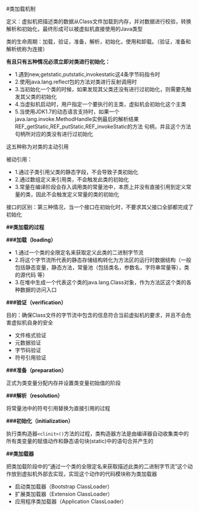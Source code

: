 #类加载机制

定义：虚拟机把描述类的数据从Class文件加载到内存，并对数据进行校验，转换解析和初始化，最终形成可以被虚拟机直接使用的Java类型

类的生命周期：加载，验证，准备，解析，初始化，使用和卸载。（验证，准备和解析统称为连接）

**有且只有五种情况必须立即对类进行初始化：**

* 1.遇到new,getstatic,putstatic,invokestatic这4条字节码指令时
* 2.使用java.lang.reflect包的方法对类进行反射调用时
* 3.当初始化一个类的时候，如果发现其父类还没有进行过初始化，则需要先触发其父类的初始化
* 4.当虚拟机启动时，用户指定一个要执行的主类，虚拟机会初始化这个主类
* 5.当使用JDK1.7的动态语言支持时，如果一个java.lang.invoke.MethodHandle实例最后的解析结果REF_getStatic,REF_putStatic,REF_invokeStatic的方法
    句柄，并且这个方法句柄所对应的类没有进行过初始化
    
这五种称为对类的主动引用

被动引用：

* 1.通过子类引用父类的静态字段，不会导致子类初始化
* 2.通过数组定义来引用类，不会触发此类的初始化
* 3.常量在编译阶段会存入调用类的常量池中，本质上并没有直接引用到定义常量的类，因此不会触发定义常量的类的初始化

接口的区别：第三种情况，当一个接口在初始化时，不要求其父接口全部都完成了初始化

**##类加载的过程**

**###加载（loading）**

* 1.通过一个类的全限定名来获取定义此类的二进制字节流
* 2.将这个字节流所代表的静态存储结构转化为方法区的运行时数据结构（一般包括静态变量，静态方法，常量池（包括类名，参数名，字符串常量等），类的源代码       等）
* 3.在堆中生成一个代表这个类的java.lang.Class对象，作为方法区这个类的各种数据的访问入口

**###验证（verification）**

目的：确保Class文件的字节流中包含的信息符合当前虚拟机的要求，并且不会危害虚拟机自身的安全

* 文件格式验证
* 元数据验证
* 字节码验证
* 符号引用验证

**###准备（preparation）**

正式为类变量分配内存并设置类变量初始值的阶段

**###解析（resolution）**

将常量池中的符号引用替换为直接引用的过程

**###初始化（initialization）**

执行类构造器`<clinit>()`方法的过程，类构造器方法是由编译器自动收集类中的所有类变量的赋值动作和静态语句块(static)中的语句合并产生的

**##类加载器**

把类加载阶段中的“通过一个类的全限定名来获取描述此类的二进制字节流”这个动作放到虚拟机外部去实现，实现这个动作的代码模块称为类加载器

* 启动类加载器（Bootstrap ClassLoader）
* 扩展类加载器（Extension ClassLoader）
* 应用程序类加载器（Application ClassLoader）

